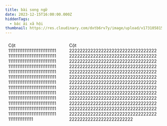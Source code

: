 ```yaml
---
title: bài song ngữ
date: 2023-12-15T16:00:00.000Z
hiddenTags:
  - bác ái xã hội
thumbnail: https://res.cloudinary.com/dxtb6rv7y/image/upload/v1731058155/IMG_1959_jykl3p.jpg
---
```


<div class="container">
  <div class="column">Cột 11111111111111111111111111111111111111111111111111111111111111111111111111111111111111111111111111111111111111111111111111111111111111111111111111111111111111111111111111111111111111111111111111111111111111111111111111111111111111111111111111111111111111111111111111111111111111111111111111111111111111111111111111111111111111111111111111111111111111111111111111111</div>
  <div class="column">Cột 222222222222222222222222222222222222222222222222222222222222222222222222222222222222222222222222222222222222222222222222222222222222222222222222222222222222222222222222222222222222222222222222222222222222222222222222222222222222222222222222222222222222222222222222222222222222222222222222222222222222222222222222222222222222222222222222222222222222222222222222222222222222222222222222222222222222222222222222222222222222222222222222222222222222222222222</div>
  
</div>

<style>
  .container {
    display: flex;
    gap: 20px; 
  }
  .column {
    flex: 1; 
    padding: 10px;

  }
</style>
